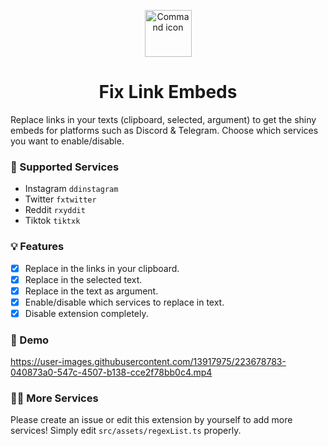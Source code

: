 <p align="center">
  <img src="https://i.imgur.com/aUDiXei.png" width="75" alt="Command icon" />
  <h1 align="center">Fix Link Embeds</h1>
</p>

Replace links in your texts (clipboard, selected, argument) to get the shiny embeds for platforms such as Discord & Telegram. Choose which services you want to enable/disable.

### 🧬 Supported Services

- Instagram `ddinstagram`
- Twitter `fxtwitter`
- Reddit `rxyddit`
- Tiktok `tiktxk`

### 💡 Features

- [x] Replace in the links in your clipboard.
- [x] Replace in the selected text.
- [x] Replace in the text as argument.
- [x] Enable/disable which services to replace in text.
- [x] Disable extension completely.

### 📀 Demo

https://user-images.githubusercontent.com/13917975/223678783-040873a0-547c-4507-b138-cce2f78bb0c4.mp4

### 🙋‍♂️ More Services

Please create an issue or edit this extension by yourself to add more services! Simply edit `src/assets/regexList.ts` properly.
